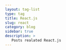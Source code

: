 ```yaml
---
layout: tag-list
type: tag
title: React.js
slug: react
category: blog
sidebar: true
description: >
   Posts realated React.js
---
```

